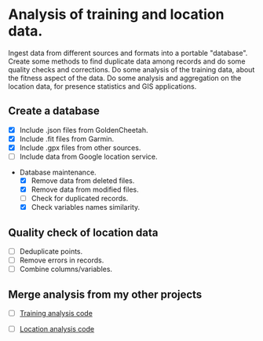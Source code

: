 
# Analysis of training and location data.

Ingest data from different sources and formats into a portable "database".
Create some methods to find duplicate data among records and do some quality checks
and corrections.
Do some analysis of the training data, about the fitness aspect of the data.
Do some analysis and aggregation on the location data, for presence statistics and GIS
applications.

## Create a database

- [x] Include .json files from GoldenCheetah.
- [x] Include .fit files from Garmin.
- [x] Include .gpx files from other sources.
- [ ] Include data from Google location service.
- Database maintenance.
   - [x] Remove data from deleted files.
   - [x] Remove data from modified files.
   - [ ] Check for duplicated records.
   - [x] Check variables names similarity.

## Quality check of location data

- [ ] Deduplicate points.
- [ ] Remove errors in records.
- [ ] Combine columns/variables.

## Merge analysis from my other projects

- [ ] [Training analysis code](https://github.com/thanasisn/IStillBreakStuff/tree/main/training_analysis)
- [ ] [Location analysis code](https://github.com/thanasisn/IStillBreakStuff/tree/main/gpx_tools/gpx_db)

